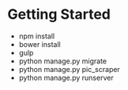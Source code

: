 # Getting Started

- npm install
- bower install
- gulp
- python manage.py migrate
- python manage.py pic_scraper
- python manage.py runserver
